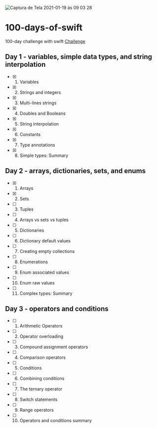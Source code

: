 ![Captura de Tela 2021-01-19 às 09 03 28](https://user-images.githubusercontent.com/42782419/105032215-45751680-5a35-11eb-98db-c69c2db943ae.png)

# 100-days-of-swift
100-day challenge with swift
[Challenge](https://www.hackingwithswift.com/100)

## Day 1 - variables, simple data types, and string interpolation
- [x] 1. Variables
- [x] 2. Strings and integers
- [x] 3. Multi-lines strings
- [x] 4. Doubles and Booleans
- [x] 5. String interpolation
- [x] 6. Constants
- [x] 7. Type annotations
- [x] 8. Simple types: Summary

## Day 2 - arrays, dictionaries, sets, and enums
- [x] 1. Arrays
- [x] 2. Sets
- [ ] 3. Tuples
- [ ] 4. Arrays vs sets vs tuples
- [ ] 5. Dictionaries
- [ ] 6. Dictionary default values
- [ ] 7. Creating empty collections
- [ ] 8. Enumerations
- [ ] 9. Enum associated values
- [ ] 10. Enum raw values
- [ ] 11. Complex types: Summary

## Day 3 - operators and conditions
- [ ] 1. Arithmetic Operators
- [ ] 2. Operator overloading
- [ ] 3. Compound assignment operators
- [ ] 4. Comparison operators
- [ ] 5. Conditions
- [ ] 6. Combining conditions
- [ ] 7. The ternary operator
- [ ] 8. Switch statements
- [ ] 9. Range operators
- [ ] 10. Operators and conditions summary

